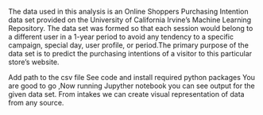 The data used in this analysis is an Online Shoppers Purchasing Intention data set provided on the University of California Irvine’s Machine Learning Repository. 
The data set was formed so that each session would belong to a different user in a 1-year period to avoid any tendency to a specific campaign, special day, user 
profile, or period.The primary purpose of the data set is to predict the purchasing intentions of a visitor to this particular store’s website. 

Add path to the csv file
See code and install required python packages
You are good to go ,Now running Jupyther notebook you can see output for the given data set.
From intakes we can create visual representation of data from any source.
